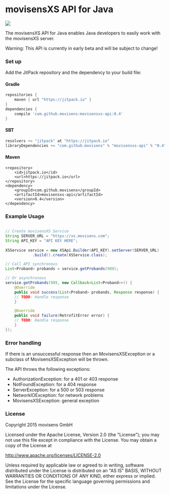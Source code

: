 movisensXS API for Java
============
<a href="https://jitpack.io/#movisens/movisensxs-api/"><img src="https://img.shields.io/github/tag/movisens/movisensxs-api.svg?label=Maven on JitPack" /></a>

The movisensXS API for Java enables Java developers to easily work with the movisensXS server.

Warning: This API is currently in early beta and will be subject to change!

### Set up ###

Add the JitPack repository and the dependency to your build file:
#### Gradle ####
```gradle
repositories {
    maven { url "https://jitpack.io" }
}
dependencies {
    compile 'com.github.movisens:movisensxs-api:0.4'
}
```
#### SBT ####
```sbt
resolvers += "jitpack" at "https://jitpack.io"
libraryDependencies += "com.github.movisens" % "movisensxs-api" % "0.4"
```
#### Maven ####
```maven
<repository>
    <id>jitpack.io</id>
    <url>https://jitpack.io</url>
</repository>
<dependency>
    <groupId>com.github.movisens</groupId>
    <artifactId>movisensxs-api</artifactId>
    <version>0.4</version>
</dependency>
```
### Example Usage ###
```java

// Create movisensXS Service
String SERVER_URL = "https://xs.movisens.com";
String API_KEY = "API KEY HERE";
	
XSService service = new XSApi.Builder(API_KEY).setServer(SERVER_URL)
			.build().create(XSService.class);

// Call API synchronous
List<Proband> probands = service.getProbands(989);

// Or asynchronous	
service.getProbands(989, new Callback<List<Proband>>() {
	@Override
	public void success(List<Proband> probands, Response response) {
    // TODO: Handle response
	}

	@Override
	public void failure(RetrofitError error) {
    // TODO: Handle response
	}
});
```

### Error handling ###

If there is an unsuccessful response then an MovisensXSException or a subclass of MovisensXSException will be thrown.

The API throws the following exceptions:

  - AuthorizationException: for a 401 or 403 response 
  - NotFoundException: for a 404 response 
  - ServerException: for a 500 or 503 response
  - NetworkIOException: for network problems
  - MovisensXSException: general exception 

### License ###
Copyright 2015 movisens GmbH

Licensed under the Apache License, Version 2.0 (the "License");
you may not use this file except in compliance with the License.
You may obtain a copy of the License at

http://www.apache.org/licenses/LICENSE-2.0

Unless required by applicable law or agreed to in writing, software
distributed under the License is distributed on an "AS IS" BASIS,
WITHOUT WARRANTIES OR CONDITIONS OF ANY KIND, either express or implied.
See the License for the specific language governing permissions and
limitations under the License.
